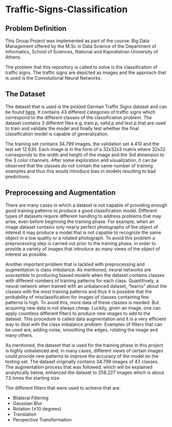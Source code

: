 # Traffic-Signs-Classification

<h2>Problem Definition</h2>
<p>This Group Project was implemented as part of the course: Big Data Management offered by the M.Sc in Data Science of the Department of Informatics, School of Sciences, National and Kapodistrian University of Athens.</p>
<p>The problem that this repository is called to solve is the classification of traffic signs. The traffic signs are depicted as images and the approach that is used is the Convolutional Neural Networks.</p>

<h2>The Dataset</h2>
<p>The dataset that is used is the pickled German Traffic Signs dataset and can be found <a href="https://www.kaggle.com/imadmoussa/traffic-signs" target="_blank">here</a>. It contains 43 different categories of traffic signs which correspond to the different classes of the classification problem. The dataset contains 3 different files e.g. train.p, valid.p and test.p that are used to train and validate the model and finally test whether the final classification model is capable of generalization.</p>

<p>The training set contains 34.799 images, the validation set 4.410 and the test set 12.630. Each image is in the form of a 32x32x3 matrix where 32x32 corresponds to the width and height of the image and the 3rd dimension to the 3 color channels. After some exploration and visualization, it can be observed that the classes do not contain the same number of training examples and thus this would introduce bias in models resulting to bad predictions.</p>

<h2>Preprocessing and Augmentation</h2>
<p>There are many cases in which a dataset is not capable of providing enough good training patterns to produce a good classification model. Different types of datasets require different handling to address problems that may arise, even before beginning the training phase. For example, when an image dataset contains only nearly perfect photographs of the object of interest it may produce a model that is not capable to recognize the same object in a low quality or a rotated photograph. To avoid this problem a preprocessing step is carried out prior to the training phase, in order to provide a variety of images that introduce as many views of the object of interest as possible.</p>

<p>Another important problem that is tackled with preprocessing and augmentation is class imbalance. As mentioned, neural networks are susceptible to producing biased models when the dataset contains classes with different numbers of training patterns for each class. Quantitively, a neural network when trained with an unbalanced dataset, “learns” about the classes with the most training patterns and thus it is possible that the probability of misclassification for images of classes containing few patterns is high. To avoid this, more data of these classes is needed. But acquiring new data is not always cheap. Luckily, given an image, one can apply countless different filters to produce new images to add to the dataset. This procedure is called data augmentation and it is a very efficient way to deal with the class imbalance problem. Examples of filters that can be used are, adding noise, smoothing the edges, rotating the image and many others.</p>

<p>As mentioned, the dataset that is used for the training phase in this project is highly unbalanced and, in many cases, different views of certain images could provide new patterns to improve the accuracy of the model on the testing set. The dataset originally contains 34.799 images of 43 classes. The augmentation process that was followed, which will be explained analytically below, enhanced the dataset to 258.227 images which is about 7.5 times the starting size.</p>

<p>The different filters that were used to achieve that are:
<ul>
  <li>Bilateral Filtering</li>
  <li>Gaussian Blur</li>
  <li>Rotation (±10 degrees)</li>
  <li>Translation</li>
  <li>Perspective Transformation</li>
</ul></p>
